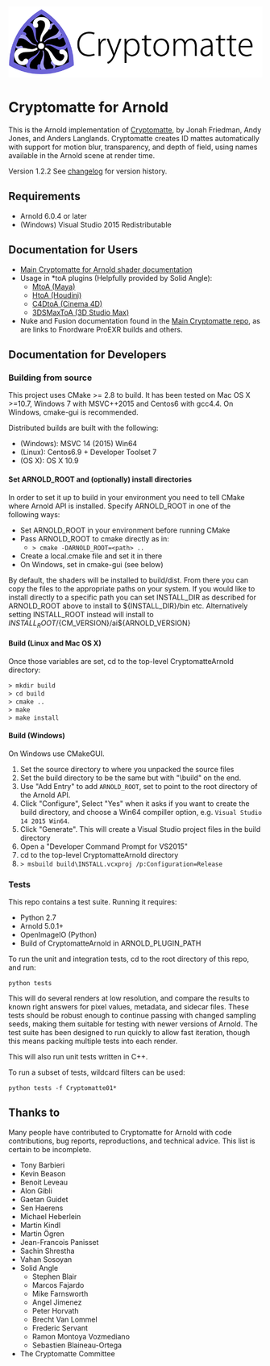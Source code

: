 ![Cryptomatte Logo](/docs/header.png)

# Cryptomatte for Arnold

This is the Arnold implementation of [Cryptomatte](https://github.com/Psyop/Cryptomatte), by Jonah Friedman, Andy Jones, and Anders Langlands. Cryptomatte creates ID mattes automatically with support for motion blur, transparency, and depth of field, using names available in the Arnold scene at render time. 

Version 1.2.2 See [changelog](CHANGELOG.md) for version history. 

## Requirements

* Arnold 6.0.4 or later
* (Windows) Visual Studio 2015 Redistributable

## Documentation for Users

* [Main Cryptomatte for Arnold shader documentation](/docs/cryptomatte.md)
* Usage in \*toA plugins (Helpfully provided by Solid Angle):
  * [MtoA (Maya)](https://support.solidangle.com/display/A5AFMUG/Cryptomatte)
  * [HtoA (Houdini)](https://support.solidangle.com/display/A5AFHUG/Cryptomatte)
  * [C4DtoA (Cinema 4D)](https://support.solidangle.com/display/A5AFCUG/Cryptomatte)
  * [3DSMaxToA (3D Studio Max)](https://support.solidangle.com/display/A5AF3DSUG/Cryptomatte)
* Nuke and Fusion documentation found in the [Main Cryptomatte repo](https://github.com/Psyop/Cryptomatte), as are links to Fnordware ProEXR builds and others.

## Documentation for Developers

### Building from source

This project uses CMake >= 2.8 to build. It has been tested on Mac OS X >=10.7, Windows 7 with MSVC++2015 and Centos6 with gcc4.4. On Windows, cmake-gui is recommended. 

Distributed builds are built with the following:
* (Windows): MSVC 14 (2015) Win64
* (Linux): Centos6.9 + Developer Toolset 7
* (OS X): OS X 10.9 

#### Set ARNOLD_ROOT and (optionally) install directories

In order to set it up to build in your environment you need to tell CMake where Arnold API is installed. Specify ARNOLD_ROOT in one of the following ways:
* Set ARNOLD_ROOT in your environment before running CMake
* Pass ARNOLD_ROOT to cmake directly as in:
  * `> cmake -DARNOLD_ROOT=<path> ..`
* Create a local.cmake file and set it in there
* On Windows, set in cmake-gui (see below)

By default, the shaders will be installed to build/dist. From there you can copy the files to the appropriate paths on your system. If you would like to install directly to a specific path you can set INSTALL_DIR as described for ARNOLD_ROOT above to install to ${INSTALL_DIR}/bin etc. Alternatively setting INSTALL_ROOT instead will install to ${INSTALL_ROOT}/${CM_VERSION}/ai${ARNOLD_VERSION}

#### Build (Linux and Mac OS X)

Once those variables are set, cd to the top-level CryptomatteArnold directory:

```
> mkdir build
> cd build
> cmake ..
> make
> make install
```

#### Build (Windows)

On Windows use CMakeGUI. 
1. Set the source directory to where you unpacked the source files
2. Set the build directory to be the same but with "\build" on the end. 
3. Use "Add Entry" to add `ARNOLD_ROOT`, set to point to the root directory of the Arnold API. 
4. Click "Configure", Select "Yes" when it asks if you want to create the build directory, and choose a Win64 compiller option, e.g. `Visual Studio 14 2015 Win64`. 
5. Click "Generate". This will create a Visual Studio project files in the build directory
6. Open a "Developer Command Prompt for VS2015"
7. cd to the top-level CryptomatteArnold directory
8. `> msbuild build\INSTALL.vcxproj /p:Configuration=Release`

### Tests

This repo contains a test suite. Running it requires:

* Python 2.7
* Arnold 5.0.1+
* OpenImageIO (Python) 
* Build of CryptomatteArnold in ARNOLD_PLUGIN_PATH

To run the unit and integration tests, cd to the root directory of this repo, and run: 

```
python tests
```

This will do several renders at low resolution, and compare the results to known right answers for
pixel values, metadata, and sidecar files. These tests should be robust enough to continue passing 
with changed sampling seeds, making them suitable for testing with newer versions of Arnold. The 
test suite has been designed to run quickly to allow fast iteration, though this means packing 
multiple tests into each render. 

This will also run unit tests written in C++. 

To run a subset of tests, wildcard filters can be used:

```
python tests -f Cryptomatte01*
```

## Thanks to

Many people have contributed to Cryptomatte for Arnold with code contributions, bug reports, reproductions, and technical advice. This list is certain to be incomplete. 

* Tony Barbieri
* Kevin Beason
* Benoit Leveau
* Alon Gibli
* Gaetan Guidet
* Sen Haerens
* Michael Heberlein
* Martin Kindl
* Martin Ögren
* Jean-Francois Panisset
* Sachin Shrestha
* Vahan Sosoyan
* Solid Angle
  * Stephen Blair
  * Marcos Fajardo
  * Mike Farnsworth
  * Angel Jimenez
  * Peter Horvath
  * Brecht Van Lommel
  * Frederic Servant
  * Ramon Montoya Vozmediano
  * Sebastien Blaineau-Ortega
* The Cryptomatte Committee
